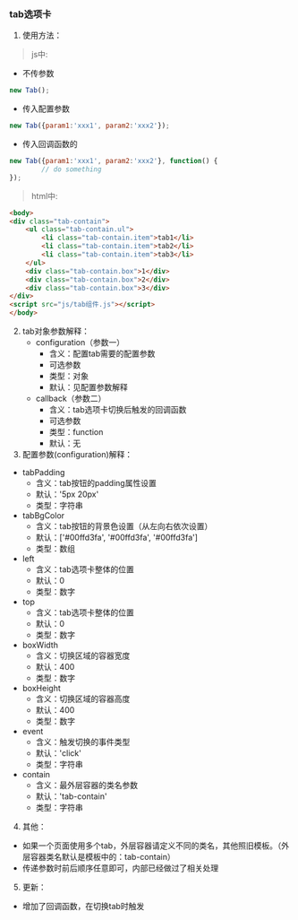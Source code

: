 ### tab选项卡
1. 使用方法：
>js中:
- 不传参数  
```javascript
new Tab();
```
- 传入配置参数
```javascript
new Tab({param1:'xxx1', param2:'xxx2'});
```
- 传入回调函数的
```javascript
new Tab({param1:'xxx1', param2:'xxx2'}, function() {
        // do something
});
```
>html中:
```html
<body>
<div class="tab-contain">
    <ul class="tab-contain.ul">
        <li class="tab-contain.item">tab1</li>
        <li class="tab-contain.item">tab2</li>
        <li class="tab-contain.item">tab3</li>
    </ul>
    <div class="tab-contain.box">1</div>
    <div class="tab-contain.box">2</div>
    <div class="tab-contain.box">3</div>
</div>
<script src="js/tab组件.js"></script>
</body>
```
2. tab对象参数解释：
    - configuration（参数一）
        - 含义：配置tab需要的配置参数
        - 可选参数
        - 类型：对象
        - 默认：见配置参数解释
    - callback（参数二）
        - 含义：tab选项卡切换后触发的回调函数
        - 可选参数
        - 类型：function
        - 默认：无
3. 配置参数(configuration)解释：
  - tabPadding
    - 含义：tab按钮的padding属性设置
    - 默认：'5px 20px'
    - 类型：字符串
  - tabBgColor
    - 含义：tab按钮的背景色设置（从左向右依次设置）
    - 默认：['#00ffd3fa', '#00ffd3fa', '#00ffd3fa']
    - 类型：数组
  - left
    - 含义：tab选项卡整体的位置
    - 默认：0 
    - 类型：数字
  - top
    - 含义：tab选项卡整体的位置
    - 默认：0 
    - 类型：数字
  - boxWidth
    - 含义：切换区域的容器宽度
    - 默认：400
    - 类型：数字
  - boxHeight
    - 含义：切换区域的容器高度
    - 默认：400
    - 类型：数字
  - event
    - 含义：触发切换的事件类型
    - 默认：'click'
    - 类型：字符串
  - contain
    - 含义：最外层容器的类名参数
    - 默认：'tab-contain'
    - 类型：字符串
4. 其他：
  - 如果一个页面使用多个tab，外层容器请定义不同的类名，其他照旧模板。（外层容器类名默认是模板中的：tab-contain）
  - 传递参数时前后顺序任意即可，内部已经做过了相关处理
5. 更新：
  - 增加了回调函数，在切换tab时触发